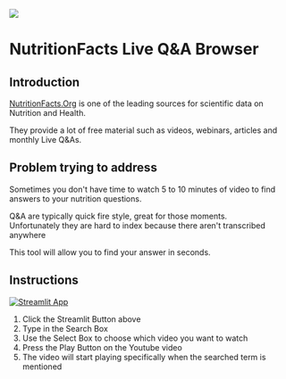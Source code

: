 ![](https://nutritionfacts.z2systems.com/neon/resource/nutritionfacts/templateImage/logoImage_41.png?r=5253053473016674)

# NutritionFacts Live Q&A Browser

## Introduction 

[NutritionFacts.Org](https://nutritionfacts.org/) is one of the leading sources for scientific data on Nutrition and Health. 

They provide a lot of free material such as videos, webinars, articles and monthly Live Q&As.

## Problem trying to address

Sometimes you don't have time to watch 5 to 10 minutes of video to find answers to your nutrition questions.

Q&A are typically quick fire style, great for those moments. \
Unfortunately they are hard to index because there aren't transcribed anywhere 

This tool will allow you to find your answer in seconds.

## Instructions

[![Streamlit App](https://static.streamlit.io/badges/streamlit_badge_black_white.svg)](https://share.streamlit.io/kassiusklay/NutritionFacts)

1. Click the Streamlit Button above
2. Type in the Search Box 
3. Use the Select Box to choose which video you want to watch
4. Press the Play Button on the Youtube video
5. The video will start playing specifically when the searched term is mentioned
